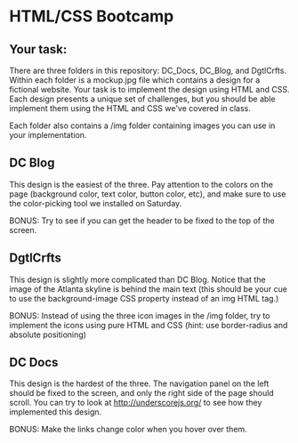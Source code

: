 # HTML/CSS Bootcamp

## Your task:

There are three folders in this repository: DC_Docs, DC_Blog, and DgtlCrfts. Within each folder is a mockup.jpg file which contains a design for a fictional website. Your task is to implement the design using HTML and CSS. Each design presents a unique set of challenges, but you should be able implement them using the HTML and CSS we've covered in class.

Each folder also contains a /img folder containing images you can use in your implementation.

## DC Blog

This design is the easiest of the three. Pay attention to the colors on the page (background color, text color, button color, etc), and make sure to use the color-picking tool we installed on Saturday. 

BONUS: Try to see if you can get the header to be fixed to the top of the screen.

## DgtlCrfts

This design is slightly more complicated than DC Blog. Notice that the image of the Atlanta skyline is behind the main text (this should be your cue to use the background-image CSS property instead of an img HTML tag.)

BONUS: Instead of using the three icon images in the /img folder, try to implement the icons using pure HTML and CSS (hint: use border-radius and absolute positioning)

## DC Docs

This design is the hardest of the three. The navigation panel on the left should be fixed to the screen, and only the right side of the page should scroll. You can try to look at http://underscorejs.org/ to see how they implemented this design.

BONUS: Make the links change color when you hover over them.